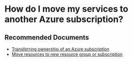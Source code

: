 <properties
	pageTitle="How do I move my services to another Azure subscription?"
	description="How do I move my services to another Azure subscription?"
	service="azure-subscription-management"
	resource="subscription-management"
	authors="jlian"
	ms.author="jlian"
	displayOrder=""
	selfHelpType="generic"
	supportTopicIds="32454926"
	resourceTags=""
	productPesIds="15660"
	cloudEnvironments="public"
	articleId="08f1ffcc-f5f0-4b5d-a9f6-13ae1593ee40"
	ownershipId="ASMS_SubscriptionManagement"
/>

# How do I move my services to another Azure subscription?

## **Recommended Documents**

* [Transferring ownership of an Azure subscription](https://docs.microsoft.com/azure/billing-subscription-transfer)<br>
* [Move resources to new resource group or subscription](https://docs.microsoft.com/azure/azure-resource-manager/resource-group-move-resources)<br>
